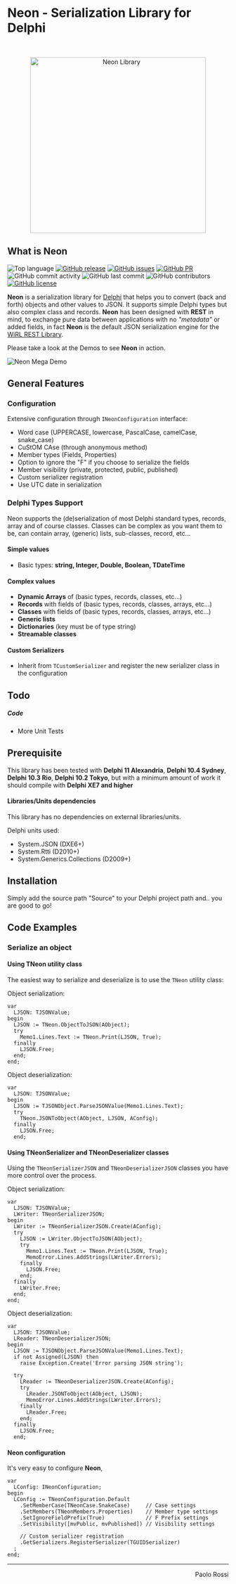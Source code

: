 # Neon - Serialization Library for Delphi

<br />

<p align="center">
  <a href="http://blog.paolorossi.net/">
    <img src="https://user-images.githubusercontent.com/4686497/54478586-175c9500-4814-11e9-98c3-09b9aca9ad66.png" alt="Neon Library" width="400" />
  </a>
</p>


## What is Neon

![Top language](https://img.shields.io/github/languages/top/paolo-rossi/delphi-neon)
[![GitHub release](https://img.shields.io/github/release/paolo-rossi/delphi-neon)](https://github.com/paolo-rossi/delphi-neon/release)
[![GitHub issues](https://img.shields.io/github/issues/paolo-rossi/delphi-neon)](https://github.com/paolo-rossi/delphi-neon/issues)
[![GitHub PR](https://img.shields.io/github/issues-pr/paolo-rossi/delphi-neon)](https://github.com/paolo-rossi/delphi-neon/pulls)
![GitHub commit activity](https://img.shields.io/github/commit-activity/m/paolo-rossi/delphi-neon)
![GitHub last commit](https://img.shields.io/github/last-commit/paolo-rossi/delphi-neon)
![GitHub contributors](https://img.shields.io/github/contributors-anon/paolo-rossi/delphi-neon)
[![GitHub license](https://img.shields.io/github/license/paolo-rossi/delphi-neon)](https://github.com/paolo-rossi/delphi-neon/blob/master/LICENSE)

**Neon** is a serialization library for [Delphi](https://www.embarcadero.com/products/delphi) that helps you to convert (back and forth) objects and other values to JSON. It supports simple Delphi types but also complex class and records. **Neon** has been designed with **REST** in mind, to exchange pure data between applications with no *"metadata"* or added fields, in fact **Neon** is the default JSON serialization engine for the [WiRL REST Library](https://github.com/delphi-blocks/WiRL).

Please take a look at the Demos to see **Neon** in action.

![Neon Mega Demo](https://user-images.githubusercontent.com/4686497/103461978-64c83000-4d22-11eb-85c5-1a829b4ec0c0.png)

## General Features

### Configuration

Extensive configuration through `INeonConfiguration` interface:
- Word case (UPPERCASE, lowercase, PascalCase, camelCase, snake_case)
- CuStOM CAse (through anonymous method)
- Member types (Fields, Properties)
- Option to ignore the "F" if you choose to serialize the fields
- Member visibility (private, protected, public, published)
- Custom serializer registration
- Use UTC date in serialization

### Delphi Types Support

Neon supports the (de)serialization of most Delphi standard types, records, array and of course classes. Classes can be complex as you want them to be, can contain array, (generic) lists, sub-classes, record, etc...


#### Simple values
- Basic types: **string, Integer, Double, Boolean, TDateTime**

#### Complex values
- **Dynamic Arrays** of (basic types, records, classes, etc...)
- **Records** with fields of (basic types, records, classes, arrays, etc...)
- **Classes** with fields of (basic types, records, classes, arrays, etc...)
- **Generic lists**
- **Dictionaries** (key must be of type string)
- **Streamable classes**

#### Custom Serializers
- Inherit from `TCustomSerializer` and register the new serializer class in the configuration


## Todo

##### Code
- More Unit Tests

## Prerequisite
This library has been tested with **Delphi 11 Alexandria**, **Delphi 10.4 Sydney**, **Delphi 10.3 Rio**, **Delphi 10.2 Tokyo**, but with a minimum amount of work it should compile with **Delphi XE7 and higher**

#### Libraries/Units dependencies
This library has no dependencies on external libraries/units.

Delphi units used:
- System.JSON (DXE6+)
- System.Rtti (D2010+)
- System.Generics.Collections (D2009+)

## Installation
Simply add the source path "Source" to your Delphi project path and.. you are good to go!

## Code Examples

### Serialize an object

#### Using TNeon utility class
The easiest way to serialize and deserialize is to use the `TNeon` utility class:

Object serialization:
```delphi
var
  LJSON: TJSONValue;
begin
  LJSON := TNeon.ObjectToJSON(AObject);
  try
    Memo1.Lines.Text := TNeon.Print(LJSON, True);
  finally
    LJSON.Free;
  end;
end;
```

Object deserialization:
```delphi
var
  LJSON: TJSONValue;
begin
  LJSON := TJSONObject.ParseJSONValue(Memo1.Lines.Text);
  try
    TNeon.JSONToObject(AObject, LJSON, AConfig);
  finally
    LJSON.Free;
  end;
```

#### Using TNeonSerializer and TNeonDeserializer classes
Using the `TNeonSerializerJSON` and `TNeonDeserializerJSON` classes you have more control over the process.

Object serialization:
```delphi
var
  LJSON: TJSONValue;
  LWriter: TNeonSerializerJSON;
begin
  LWriter := TNeonSerializerJSON.Create(AConfig);
  try
    LJSON := LWriter.ObjectToJSON(AObject);
    try
      Memo1.Lines.Text := TNeon.Print(LJSON, True);
      MemoError.Lines.AddStrings(LWriter.Errors);
    finally
      LJSON.Free;
    end;
  finally
    LWriter.Free;
  end;
end;
```

Object deserialization:
```delphi
var
  LJSON: TJSONValue;
  LReader: TNeonDeserializerJSON;
begin
  LJSON := TJSONObject.ParseJSONValue(Memo1.Lines.Text);
  if not Assigned(LJSON) then
    raise Exception.Create('Error parsing JSON string');

  try
    LReader := TNeonDeserializerJSON.Create(AConfig);
    try
      LReader.JSONToObject(AObject, LJSON);
      MemoError.Lines.AddStrings(LWriter.Errors);
    finally
      LReader.Free;
    end;
  finally
    LJSON.Free;
  end;
```



#### Neon configuration
It's very easy to configure **Neon**, 

```delphi
var
  LConfig: INeonConfiguration;
begin
  LConfig := TNeonConfiguration.Default
    .SetMemberCase(TNeonCase.SnakeCase)     // Case settings
    .SetMembers(TNeonMembers.Properties)    // Member type settings
    .SetIgnoreFieldPrefix(True)             // F Prefix settings
    .SetVisibility([mvPublic, mvPublished]) // Visibility settings

    // Custom serializer registration
    .GetSerializers.RegisterSerializer(TGUIDSerializer)
  ;
end;
```


<hr />
<div style="text-align:right">Paolo Rossi</div>
